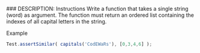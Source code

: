 ### DESCRIPTION:
Instructions
Write a function that takes a single string (word) as argument. The function must return an ordered list containing the indexes of all capital letters in the string.

Example
```js
Test.assertSimilar( capitals('CodEWaRs'), [0,3,4,6] );
```